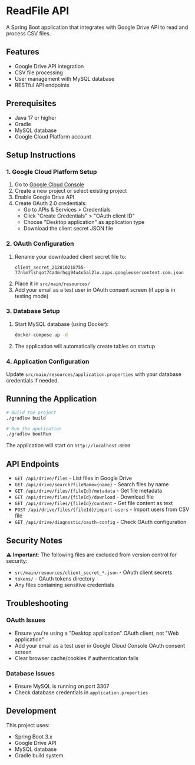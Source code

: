 # ReadFile API

A Spring Boot application that integrates with Google Drive API to read and process CSV files.

## Features

- Google Drive API integration
- CSV file processing
- User management with MySQL database
- RESTful API endpoints

## Prerequisites

- Java 17 or higher
- Gradle
- MySQL database
- Google Cloud Platform account

## Setup Instructions

### 1. Google Cloud Platform Setup

1. Go to [Google Cloud Console](https://console.cloud.google.com/)
2. Create a new project or select existing project
3. Enable Google Drive API
4. Create OAuth 2.0 credentials:
   - Go to APIs & Services > Credentials
   - Click "Create Credentials" > "OAuth client ID"
   - Choose "Desktop application" as application type
   - Download the client secret JSON file

### 2. OAuth Configuration

1. Rename your downloaded client secret file to:
   ```
   client_secret_212810218755-77nlm7lshqot74a4mrhqg94u4n5al2lo.apps.googleusercontent.com.json
   ```
2. Place it in `src/main/resources/`
3. Add your email as a test user in OAuth consent screen (if app is in testing mode)

### 3. Database Setup

1. Start MySQL database (using Docker):
   ```bash
   docker-compose up -d
   ```
2. The application will automatically create tables on startup

### 4. Application Configuration

Update `src/main/resources/application.properties` with your database credentials if needed.

## Running the Application

```bash
# Build the project
./gradlew build

# Run the application
./gradlew bootRun
```

The application will start on `http://localhost:8080`

## API Endpoints

- `GET /api/drive/files` - List files in Google Drive
- `GET /api/drive/search?fileName={name}` - Search files by name
- `GET /api/drive/files/{fileId}/metadata` - Get file metadata
- `GET /api/drive/files/{fileId}/download` - Download file
- `GET /api/drive/files/{fileId}/content` - Get file content as text
- `POST /api/drive/files/{fileId}/import-users` - Import users from CSV file
- `GET /api/drive/diagnostic/oauth-config` - Check OAuth configuration

## Security Notes

⚠️ **Important**: The following files are excluded from version control for security:

- `src/main/resources/client_secret_*.json` - OAuth client secrets
- `tokens/` - OAuth tokens directory
- Any files containing sensitive credentials

## Troubleshooting

### OAuth Issues

- Ensure you're using a "Desktop application" OAuth client, not "Web application"
- Add your email as a test user in Google Cloud Console OAuth consent screen
- Clear browser cache/cookies if authentication fails

### Database Issues

- Ensure MySQL is running on port 3307
- Check database credentials in `application.properties`

## Development

This project uses:

- Spring Boot 3.x
- Google Drive API
- MySQL database
- Gradle build system
